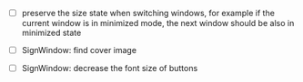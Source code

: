 - [ ] preserve the size state when switching windows, for example if the current window is in minimized mode, the next window should be also in minimized state
- [ ] SignWindow: find cover image
- [ ] SignWindow: decrease the font size of buttons 
 